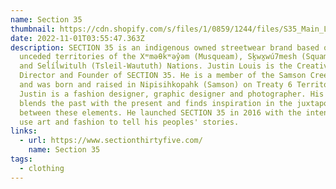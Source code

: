 ```yaml
---
name: Section 35
thumbnail: https://cdn.shopify.com/s/files/1/0859/1244/files/S35_Main_Logos_Section35-Logo-Black_600x200.png?v=1645460405
date: 2022-11-01T03:55:47.363Z
description: SECTION 35 is an indigenous owned streetwear brand based on the
  unceded territories of the Xʷməθkʷəy̓əm (Musqueam), Sḵwx̱wú7mesh (Squamish),
  and Sel̓íl̓witulh (Tsleil-Waututh) Nations. Justin Louis is the Creative
  Director and Founder of SECTION 35. He is a member of the Samson Cree Nation
  and was born and raised in Nipisihkopahk (Samson) on Treaty 6 Territory.
  Justin is a fashion designer, graphic designer and photographer. His work
  blends the past with the present and finds inspiration in the juxtaposition
  between these elements. He launched SECTION 35 in 2016 with the intention to
  use art and fashion to tell his peoples' stories.
links:
  - url: https://www.sectionthirtyfive.com/
    name: Section 35
tags:
  - clothing
---
```


